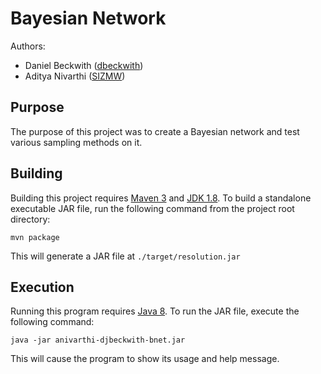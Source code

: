 Bayesian Network
===================

Authors:
* Daniel Beckwith ([dbeckwith](http://github.com/dbeckwith))
* Aditya Nivarthi ([SIZMW](http://github.com/sizmw))

## Purpose
The purpose of this project was to create a Bayesian network and test various sampling methods on it.

## Building
Building this project requires [Maven 3](https://maven.apache.org/download.cgi) and [JDK 1.8](http://www.oracle.com/technetwork/java/javase/downloads/jdk8-downloads-2133151.html). To build a standalone executable JAR file, run the following command from the project root directory:
```console
mvn package
```
This will generate a JAR file at `./target/resolution.jar`

## Execution
Running this program requires [Java 8](http://www.oracle.com/technetwork/java/javase/downloads/index.html). To run the JAR file, execute the following command:
```console
java -jar anivarthi-djbeckwith-bnet.jar
```
This will cause the program to show its usage and help message.
